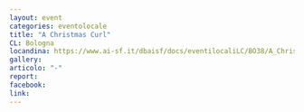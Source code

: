 ```yaml
---
layout: event
categories: eventolocale
title: "A Christmas Curl"
CL: Bologna
locandina: https://www.ai-sf.it/dbaisf/docs/eventilocaliLC/BO38/A_Christmas_Curl_2017.jpg
gallery:
articolo: "-"
report:
facebook: 
link: 
---
```

